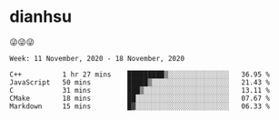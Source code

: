 
# dianhsu

:stuck_out_tongue_winking_eye::stuck_out_tongue_winking_eye::stuck_out_tongue_winking_eye:

<!--START_SECTION:waka-->
```text
Week: 11 November, 2020 - 18 November, 2020

C++          1 hr 27 mins    █████████▒░░░░░░░░░░░░░░░   36.95 % 
JavaScript   50 mins         █████▒░░░░░░░░░░░░░░░░░░░   21.43 % 
C            31 mins         ███▒░░░░░░░░░░░░░░░░░░░░░   13.11 % 
CMake        18 mins         ██░░░░░░░░░░░░░░░░░░░░░░░   07.67 % 
Markdown     15 mins         █▓░░░░░░░░░░░░░░░░░░░░░░░   06.33 % 
```
<!--END_SECTION:waka-->

